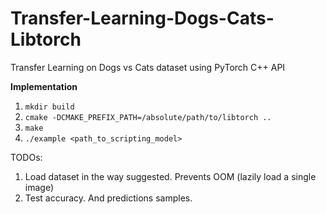 # Transfer-Learning-Dogs-Cats-Libtorch

Transfer Learning on Dogs vs Cats dataset using PyTorch C++ API

**Implementation**

1. `mkdir build`
2. `cmake -DCMAKE_PREFIX_PATH=/absolute/path/to/libtorch ..`
3. `make`
4. `./example <path_to_scripting_model>`

TODOs:

1. Load dataset in the way suggested. Prevents OOM (lazily load a single image)
2. Test accuracy. And predictions samples.
